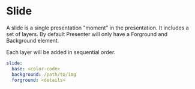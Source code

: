 # Slide

A slide is a single presentation "moment" in the presentation. It includes a set of layers. By default Presenter will only have a Forground and Background element.

Each layer will be added in sequential order.

```yaml
slide:
  base: <color-code>
  background: /path/to/img
  forground: <details>
```
